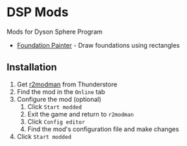 # DSP Mods
Mods for Dyson Sphere Program

- [Foundation Painter](./Painter/README.md) - Draw foundations using rectangles

## Installation
1. Get [r2modman](https://dsp.thunderstore.io/package/ebkr/r2modman/) from Thunderstore
2. Find the mod in the `Online` tab
3. Configure the mod (optional)
   1. Click `Start modded`
   2. Exit the game and return to `r2modman`
   3. Click `Config editor`
   4. Find the mod's configuration file and make changes
4. Click `Start modded`
